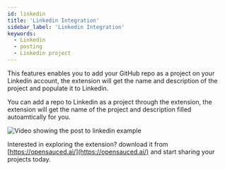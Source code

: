```yaml
---
id: linkedin 
title: 'Linkedin Integration'
sidebar_label: 'Linkedin Integration'
keywords:
  - Linkedin
  - posting
  - Linkedin project
---
```


This features enables you to add your GitHub repo as a project on your Linkedin account, the extension will get the name and description of the project and populate it to Linkedin. 

You can add a repo to Linkedin as a project through the extension, the extension will get the name of the project and description filled autoamtically for you.  

![Video showing the post to linkedin example](https://github.com/open-sauced/docs/assets/18273833/86efb586-c4f5-4268-a10d-f2773cf3b4ff)

Interested in exploring the extension? download it from [https://opensauced.ai/](https://opensauced.ai/) and start sharing your projects today. 